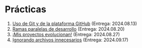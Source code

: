 # Prácticas

1. [Uso de Git y de la plataforma GitHub](./1/README.md) (Entrega: 2024.08.13)
2. [Ramas paralelas de desarrollo](./2/README.md) (Entrega: 2024.08.20)
3. [¡Mis proyectos evolucionan!](./3/README.md) (Entrega: 2024.08.27)
4. [Ignorando archivos innecesarios](./4/README.md) (Entrega: 2024.09.17)
